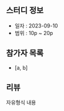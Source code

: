 <!-- {"participants":["a","b"],"studyDate":"2023-09-10","startPage":10,"endPage":20,"comment":"자유형식 내용"} -->
## 스터디 정보
- 일자 : 2023-09-10
- 범위 : 10p ~ 20p

## 참가자 목록
- [a, b]

## 리뷰
자유형식 내용
